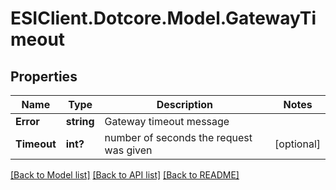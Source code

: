 # ESIClient.Dotcore.Model.GatewayTimeout
## Properties

Name | Type | Description | Notes
------------ | ------------- | ------------- | -------------
**Error** | **string** | Gateway timeout message | 
**Timeout** | **int?** | number of seconds the request was given | [optional] 

[[Back to Model list]](../README.md#documentation-for-models) [[Back to API list]](../README.md#documentation-for-api-endpoints) [[Back to README]](../README.md)

